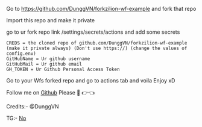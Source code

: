 Go to https://github.com/DunggVN/forkzilion-wf-example and fork that repo

Import this repo and make it private

go to ur fork repo link /settings/secrets/actions and add some secrets
```
CREDS = the cloned repo of github.com/DunggVN/forkzilion-wf-example (make it private always) (Don't use https://) (change the values of config.env)
GitHubName = Ur github username
GitHubMail = Ur github email
GH_TOKEN = Ur Github Personal Access Token
```

Go to your Wfs forked repo and go to actions tab and voila Enjoy xD

Follow me on [Github](https://github.com/DunggVN) Please    🥺
👉👈

Credits:- @DunggVN

TG:- [No]()

